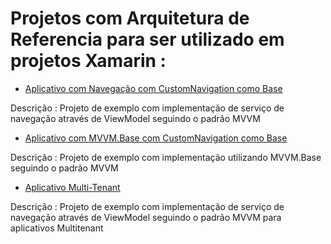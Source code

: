 # Projetos com Arquitetura de Referencia para ser utilizado em projetos Xamarin :

* [Aplicativo com Navegação com CustomNavigation como Base](https://github.com/TBertuzzi/ProjetosReferenciaXamarin/tree/main/ProjetoReferenciaBase)

Descrição : Projeto de exemplo com implementação de serviço de navegação através de ViewModel seguindo o padrão MVVM

* [Aplicativo com MVVM.Base com CustomNavigation como Base](https://github.com/TBertuzzi/ProjetosReferenciaXamarin/tree/main/ProjetoReferenciaMVVMBase)

Descrição : Projeto de exemplo com implementação utilizando MVVM.Base seguindo o padrão MVVM

* [Aplicativo Multi-Tenant](https://github.com/TBertuzzi/ProjetosReferenciaXamarin/tree/main/ProjetoReferenciaMultitenantBase)

Descrição : Projeto de exemplo com implementação de serviço de navegação através de ViewModel seguindo o padrão MVVM para aplicativos Multitenant

